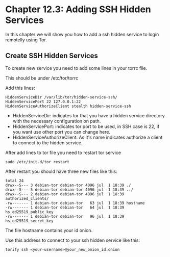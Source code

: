 # Chapter 12.3: Adding SSH Hidden Services

In this chapter we will show you how to add a ssh hidden service to login remotelly using Tor. 

## Create SSH Hidden Services

To create new service you need to add some lines in your torrc file.

This should be under /etc/tor/torrc

Add this lines:

```
HiddenServiceDir /var/lib/tor/hidden-service-ssh/
HiddenServicePort 22 127.0.0.1:22
HiddenServiceAuthorizeClient stealth hidden-service-ssh
```

* HiddenServiceDir: indicates tor that you have a hidden service directory with the necessary configuration on path.
* HiddenServicePort:  indicates tor port to be used,  in SSH case is 22, if you want use other port you can change here.
* HiddenServiceAuthorizeClient: As it's name indicates authorize a client to connect to the hidden service. 

After add lines to tor file you need to restart tor service

```
sudo /etc/init.d/tor restart
```

After restart you should have three new files like this:

```
total 24
drwx--S--- 3 debian-tor debian-tor 4096 jul  1 18:39 ./
drwx--S--- 5 debian-tor debian-tor 4096 jul  1 18:39 ../
drwx--S--- 2 debian-tor debian-tor 4096 jul  1 18:39 authorized_clients/
-rw------- 1 debian-tor debian-tor   63 jul  1 18:39 hostname
-rw------- 1 debian-tor debian-tor   64 jul  1 18:39 hs_ed25519_public_key
-rw------- 1 debian-tor debian-tor   96 jul  1 18:39 hs_ed25519_secret_key
```
The file hostname contains your id onion.

Use this address to connect to your ssh hidden service like this:

```
torify ssh <your-username>@your_new_onion_id.onion
```




